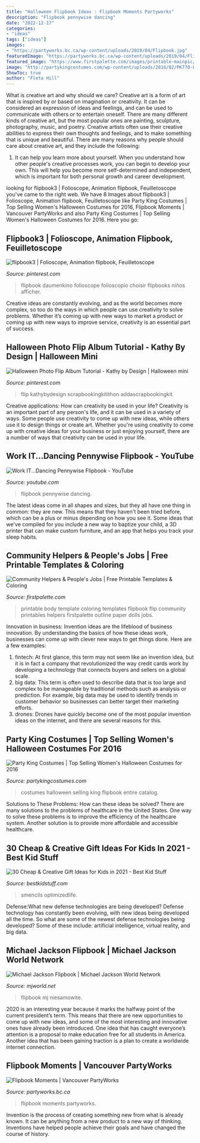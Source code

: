 ```yaml
---
title: "Halloween Flipbook Ideas : Flipbook Moments Partyworks"
description: "Flipbook pennywise dancing"
date: "2022-12-17"
categories:
- "ideas"
tags: ["ideas"]
images:
- "https://partyworks.bc.ca/wp-content/uploads/2019/04/Flipbook.jpg"
featuredImage: "https://partyworks.bc.ca/wp-content/uploads/2019/04/Flipbook.jpg"
featured_image: "https://www.firstpalette.com/images/printable-mainpic/bodyflipbook.png"
image: "http://partykingcostumes.com/wp-content/uploads/2016/02/PK770-Lady-of-the-Dead-1.jpg"
ShowToc: true
author: "Fleta Hill"
---
```



What is creative art and why should we care?
Creative art is a form of art that is inspired by or based on imagination or creativity. It can be considered an expression of ideas and feelings, and can be used to communicate with others or to entertain oneself. There are many different kinds of creative art, but the most popular ones are painting, sculpture, photography, music, and poetry. Creative artists often use their creative abilities to express their own thoughts and feelings, and to make something that is unique and beautiful. There are many reasons why people should care about creative art, and they include the following: 
1) It can help you learn more about yourself. When you understand how other people's creative processes work, you can begin to develop your own. This will help you become more self-determined and independent, which is important for both personal growth and career development.

	

		
looking for flipbook3 | Folioscope, Animation flipbook, Feuilletoscope you've came to the right web. We have 8 Images about flipbook3 | Folioscope, Animation flipbook, Feuilletoscope like Party King Costumes | Top Selling Women&#039;s Halloween Costumes for 2016, Flipbook Moments | Vancouver PartyWorks and also Party King Costumes | Top Selling Women&#039;s Halloween Costumes for 2016. Here you go:
		
    
## Flipbook3 | Folioscope, Animation Flipbook, Feuilletoscope

<img loading=lazy src="https://i.pinimg.com/originals/17/d5/4a/17d54aef8861a9fa1b40cdacfe3529a0.jpg" onerror="this.onerror=null;this.src='https://tse2.mm.bing.net/th?id=OIP.0MTNqiPewSVErAeZ0iio8gAAAA&amp;pid=15.1';" alt="flipbook3 | Folioscope, Animation flipbook, Feuilletoscope">

_Source: pinterest.com_

>flipbook daumenkino folioscope folioscopio choisir flipbooks niños afficher. 

	

Creative ideas are constantly evolving, and as the world becomes more complex, so too do the ways in which people can use creativity to solve problems. Whether it’s coming up with new ways to market a product or coming up with new ways to improve service, creativity is an essential part of success.

    
## Halloween Photo Flip Album Tutorial - Kathy By Design | Halloween Mini

<img loading=lazy src="https://i.pinimg.com/736x/b4/5f/1c/b45f1cb33a4a6796791a73b0bfdb6daf.jpg" onerror="this.onerror=null;this.src='https://tse3.mm.bing.net/th?id=OIP.2eUt3VD5UNxxyksZKHBqFQHaFZ&amp;pid=15.1';" alt="Halloween Photo Flip Album Tutorial - Kathy by Design | Halloween mini">

_Source: pinterest.com_

>flip kathybydesign scrapbookingkitithon addascrapbookingkit. 

	

Creative applications: How can creativity be used in your life?
Creativity is an important part of any person's life, and it can be used in a variety of ways. Some people use creativity to come up with new ideas, while others use it to design things or create art. Whether you're using creativity to come up with creative ideas for your business or just enjoying yourself, there are a number of ways that creativity can be used in your life.

    
## Work IT...Dancing Pennywise Flipbook - YouTube

<img loading=lazy src="https://i.ytimg.com/vi/1ncRxn0DKiY/maxresdefault.jpg" onerror="this.onerror=null;this.src='https://tse3.mm.bing.net/th?id=OIP.0G9bN9Ciy-VHVdCZJnA-awHaEK&amp;pid=15.1';" alt="Work IT...Dancing Pennywise Flipbook - YouTube">

_Source: youtube.com_

>flipbook pennywise dancing. 

	

The latest ideas come in all shapes and sizes, but they all have one thing in common: they are new. This means that they haven't been tried before, which can be a plus or minus depending on how you see it. Some ideas that we've compiled for you include a new way to baptize your child, a 3D printer that can make custom furniture, and an app that helps you track your sleep habits.

    
## Community Helpers &amp; People&#039;s Jobs | Free Printable Templates &amp; Coloring

<img loading=lazy src="https://www.firstpalette.com/images/printable-mainpic/bodyflipbook.png" onerror="this.onerror=null;this.src='https://tse4.mm.bing.net/th?id=OIP.5Q7p1F-TSjAJOEohDxhs1gAAAA&amp;pid=15.1';" alt="Community Helpers &amp; People&#039;s Jobs | Free Printable Templates &amp; Coloring">

_Source: firstpalette.com_

>printable body template coloring templates flipbook flip community printables helpers firstpalette outline paper dolls jobs. 

	

Innovation in business:
Invention ideas are the lifeblood of business innovation. By understanding the basics of how these ideas work, businesses can come up with clever new ways to get things done. Here are a few examples: 
1. fintech: At first glance, this term may not seem like an invention idea, but it is in fact a company that revolutionized the way credit cards work by developing a technology that connects buyers and sellers on a global scale.
2. big data: This term is often used to describe data that is too large and complex to be manageable by traditional methods such as analysis or prediction. For example, big data may be used to identify trends in customer behavior so businesses can better target their marketing efforts. 
3. drones: Drones have quickly become one of the most popular invention ideas on the internet, and there are several reasons for this.

    
## Party King Costumes | Top Selling Women&#039;s Halloween Costumes For 2016

<img loading=lazy src="http://partykingcostumes.com/wp-content/uploads/2016/02/PK770-Lady-of-the-Dead-1.jpg" onerror="this.onerror=null;this.src='https://tse4.mm.bing.net/th?id=OIP.r_u-PsG0do-lN_tlYmRNWwHaLG&amp;pid=15.1';" alt="Party King Costumes | Top Selling Women&#039;s Halloween Costumes for 2016">

_Source: partykingcostumes.com_

>costumes halloween selling king flipbook entire catalog. 

	

Solutions to These Problems: How can these ideas be solved?
There are many solutions to the problems of healthcare in the United States. One way to solve these problems is to improve the efficiency of the healthcare system. Another solution is to provide more affordable and accessible healthcare.

    
## 30 Cheap &amp; Creative Gift Ideas For Kids In 2021 - Best Kid Stuff

<img loading=lazy src="https://www.bestkidstuff.com/wp-content/uploads/2020/01/pencils.jpg" onerror="this.onerror=null;this.src='https://tse1.mm.bing.net/th?id=OIP.lk98S8nayLmdlBc5Nz2YkwHaL7&amp;pid=15.1';" alt="30 Cheap &amp; Creative Gift Ideas for Kids in 2021 - Best Kid Stuff">

_Source: bestkidstuff.com_

>smencils optimizedlife. 

	

Defense:What new defense technologies are being developed?
Defense technology has constantly been evolving, with new ideas being developed all the time. So what are some of the newest defense technologies being developed? Some of these include: artificial intelligence, virtual reality, and big data.

    
## Michael Jackson Flipbook | Michael Jackson World Network

<img loading=lazy src="https://www.mjworld.net/wp-content/uploads/flipbook.jpg?is-pending-load=1" onerror="this.onerror=null;this.src='https://tse4.mm.bing.net/th?id=OIP._IwTEQj2AhmLXkVdXUaWJgHaEK&amp;pid=15.1';" alt="Michael Jackson Flipbook | Michael Jackson World Network">

_Source: mjworld.net_

>flipbook mj niesamowite. 

	

2020 is an interesting year because it marks the halfway point of the current president’s term. This means that there are new opportunities to come up with new ideas, and some of the most interesting and innovative ones have already been introduced. One idea that has caught everyone’s attention is a proposal to make education free for all students in America. Another idea that has been gaining traction is a plan to create a worldwide internet connection.

    
## Flipbook Moments | Vancouver PartyWorks

<img loading=lazy src="https://partyworks.bc.ca/wp-content/uploads/2019/04/Flipbook.jpg" onerror="this.onerror=null;this.src='https://tse4.mm.bing.net/th?id=OIP.xTw3cbrBeOSbzMu4G4f8XQHaFj&amp;pid=15.1';" alt="Flipbook Moments | Vancouver PartyWorks">

_Source: partyworks.bc.ca_

>flipbook moments partyworks. 

	

Invention is the process of creating something new from what is already known. It can be anything from a new product to a new way of thinking. Inventions have helped people achieve their goals and have changed the course of history.

